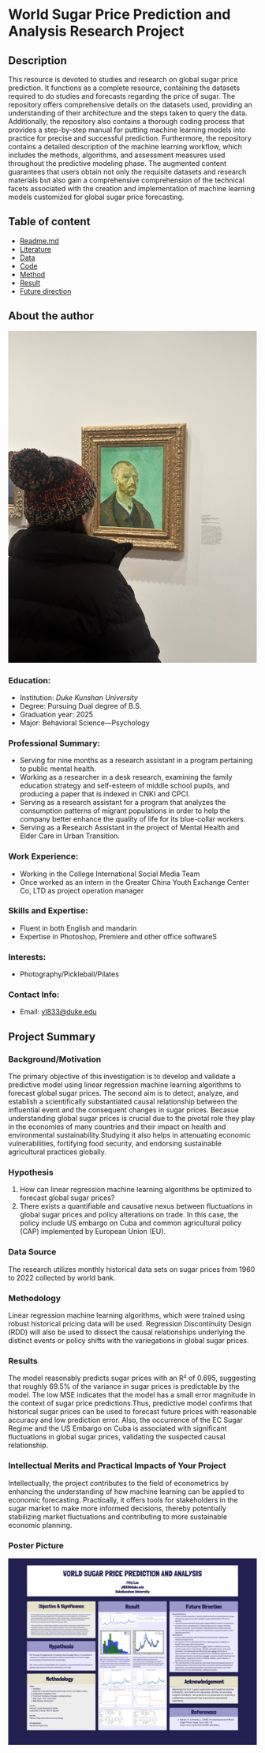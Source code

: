# World Sugar Price Prediction and Analysis Research Project
## Description
This resource is devoted to studies and research on global sugar price prediction. It functions as a complete resource, containing the datasets required to do studies and forecasts regarding the price of sugar. The repository offers comprehensive details on the datasets used, providing an understanding of their architecture and the steps taken to query the data. Additionally, the repository also contains a thorough coding process that provides a step-by-step manual for putting machine learning models into practice for precise and successful prediction. Furthermore, the repository contains a detailed description of the machine learning workflow, which includes the methods, algorithms, and assessment measures used throughout the predictive modeling phase. The augmented content guarantees that users obtain not only the requisite datasets and research materials but also gain a comprehensive comprehension of the technical facets associated with the creation and implementation of machine learning models customized for global sugar price forecasting.
 
## Table of content
-  [Readme.md](https://github.com/Rising-Stars-by-Sunshine/Lareina/blob/main/README.md)
-  [Literature](https://github.com/Rising-Stars-by-Sunshine/Lareina/tree/main/Literature)
-  [Data](https://github.com/Rising-Stars-by-Sunshine/Lareina/tree/main/Data)
-  [Code](https://github.com/Rising-Stars-by-Sunshine/Lareina/tree/main/Code)
-  [Method](https://github.com/Rising-Stars-by-Sunshine/Lareina/tree/main/Method)
-  [Result](https://github.com/Rising-Stars-by-Sunshine/Lareina/tree/main/Result)
-  [Future direction](https://github.com/Rising-Stars-by-Sunshine/Lareina/tree/main/Future%20Research%20Direction)
## About the author
![d](./photo.1.jpg)
### Education:
-  Institution: *Duke Kunshan University*
-  Degree: Pursuing Dual degree of B.S.
-  Graduation year: 2025
-  Major: Behavioral Science—Psychology
### Professional Summary:
-  Serving for nine months as a research assistant in a program pertaining to public mental health.
-  Working as a researcher in a desk research, examining the family education strategy and self-esteem of middle school pupils, and producing a paper that is indexed in CNKI and CPCI.
-  Serving as a research assistant for a program that analyzes the consumption patterns of migrant populations in order to help the company better enhance the quality of life for its blue-collar workers.
-  Serving as a Research Assistant in the project of Mental Health and Elder Care in Urban Transition. 
### Work Experience:
-  Working in the College International Social Media Team 
-  Once worked as an intern in the Greater China Youth Exchange Center Co, LTD as project operation manager
### Skills and Expertise:
-  Fluent in both English and mandarin 
-  Expertise in Photoshop, Premiere and other office softwareS
### Interests:
-  Photography/Pickleball/Pilates
### Contact Info:
-  Email: yl833@duke.edu

## Project Summary

### Background/Motivation
The primary objective of this investigation is to develop and validate a predictive model using linear regression machine learning algorithms to forecast global sugar prices. The second aim is to detect, analyze, and establish a scientifically substantiated causal relationship between the influential event and the consequent changes in sugar prices. Becasue understanding global sugar prices is crucial due to the pivotal role they play in the economies of many countries and their impact on health and environmental sustainability.Studying it also helps in attenuating economic vulnerabilities, fortifying food security, and endorsing sustainable agricultural practices globally.

### Hypothesis
1. How can linear regression machine learning algorithms be optimized to forecast global sugar prices?
2. There exists a quantifiable and causative nexus between fluctuations in global sugar prices and policy alterations on trade. In this case, the policy include US embargo on Cuba and common agricultural policy (CAP) implemented by European Union (EU).

### Data Source
The research utilizes monthly historical data sets on sugar prices from 1960 to 2022 collected by world bank.

### Methodology
Linear regression machine learning algorithms, which were trained using robust historical pricing data will be used. Regression Discontinuity Design (RDD) will also be used to dissect the causal relationships underlying the distinct events or policy shifts with the variegations in global sugar prices.

### Results
The model reasonably predicts sugar prices with an R² of 0.695, suggesting that roughly 69.5% of the variance in sugar prices is predictable by the model. The low MSE indicates that the model has a small error magnitude in the context of sugar price predictions.Thus, predictive model confirms that historical sugar prices can be used to forecast future prices with reasonable accuracy and low prediction error. Also, the occurrence of the EC Sugar Regime and the US Embargo on Cuba is associated with significant fluctuations in global sugar prices, validating the suspected causal relationship.

### Intellectual Merits and Practical Impacts of Your Project
Intellectually, the project contributes to the field of econometrics by enhancing the understanding of how machine learning can be applied to economic forecasting. Practically, it offers tools for stakeholders in the sugar market to make more informed decisions, thereby potentially stabilizing market fluctuations and contributing to more sustainable economic planning.

### Poster Picture
![poster](poster.png)
